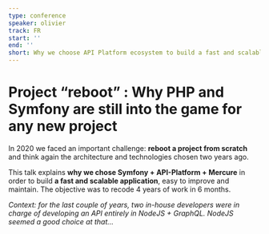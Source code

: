 ```yaml
---
type: conference
speaker: olivier
track: FR
start: ''
end: ''
short: Why we choose API Platform ecosystem to build a fast and scalable application.
---
```


# Project “reboot” : Why PHP and Symfony are still into the game for any new project

In 2020 we faced an important challenge: **reboot a project from scratch** and think again the architecture and technologies chosen two years ago.

This talk explains **why we chose Symfony + API-Platform + Mercure** in order to build **a fast and scalable application**, easy to improve and maintain.
The objective was to recode 4 years of work in 6 months.

*Context: for the last couple of years, two in-house developers were in charge of developing an API entirely in NodeJS + GraphQL. NodeJS seemed a good choice at that…*

